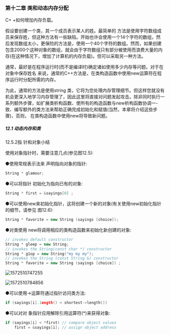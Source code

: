 ### 第十二章 类和动态内存分配

C+ +如何增加内存负载。

假设要创建一个类，其一个成员表示某人的姓。最简单的 方法是使用字符数组成员来保存姓，但这种方法有一些缺陷。开始也许会使用一个14个字符的数组，然后发现数组太小，更保险的方法是，使用一个40个字符的数组。然而，如果创建包含2000个这种对象的数组，就会由于字符数组只有部分被使用而浪费大量的内存(在这种情况下，增加了计算机的内存负载)。但可以采取另一种方法。

通常，最好是在程序运行时(而不是编译时)确定诸如使用多少内存等问题。对于在对象中保存姓名 来说，通常的C++方法是，在类构造函数中使用new运算符在程序运行时分配所需的内存。

为此，通常的方法是使用string 类，它将为您处理内存管理细节。但这样您就没有机会更深入地学习内存管理了，因此这里将直接对问题发起攻击。除非同时执行一系列额外步骤，如扩展类析构函数、使所有的构造函数与new析构函数协调一-致、编写额外的类方法来帮助正确完成初始化和赋值(当然，本章将介绍这些步骤)，否则， 在类构造函数中使用new将导致新问题。



##### 12.1 动态内存和类

12.5.2指 针和对象小结

使用对象指针时，需要注意几点(参见图12.5):

●使用常规表示法来 声明指向对象的指针:

```c++
String * glamour;
```

●可以将指针 初始化为指向已有的对象:

```c++
String * first = &sayings[0] ;
```

●可以使用new来初始化指针，这将创建一个新的对象(有关使用new初始化指针的细节，请参见
图12.6): 

```c++
String * favorite = new String (sayings [choice]);
```

●对类使用 new将调用相应的类构造函数来初始化新创建的对象:

```c++
// invokes default constructor
String * gleep = new String;
// invokes the String(const char *) constructor
String * g1op = new String("my my my");
// invokes the String (const String &) constructor
String * favorite = new String (sayings [choice]) ;
```

![1572510747255](D:\Git\CPlus_Learning\CPP_Primer_Plus\chapter_12_dynamicmemory\images\指针和对象.png)

![1572510784856](D:\Git\CPlus_Learning\CPP_Primer_Plus\chapter_12_dynamicmemory\images\使用new构建对象.png)

●可以使用->运算符通过指针访问类方法:

```c++
if (sayings[i].1ength() < shortest->length())
```

●可以对对 象指针应用解除引用运算符(*)来获得对象:

```c++
if (sayings[i] < *first) // compare object values
	first = &sayings[i]; // assign object address
```

